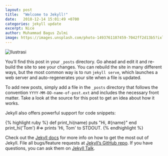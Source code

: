 ```yaml
---
layout: post
title:  "Welcome to Jekyll!"
date:   2018-12-14 15:01:49 +0700
categories: jekyll update
excerpt: Nice
author: Muhammad Bagus Zulmi
image: https://images.unsplash.com/photo-1493761107459-7042ff2d13b5?ixlib=rb-1.2.1&q=85&fm=jpg&crop=entropy&cs=srgb&dl=rodrigo-soares-250630-unsplash.jpg
---
```

![Ilustrasi](https://images.unsplash.com/photo-1493761107459-7042ff2d13b5?ixlib=rb-1.2.1&q=85&fm=jpg&crop=entropy&cs=srgb&dl=rodrigo-soares-250630-unsplash.jpg)

You’ll find this post in your `_posts` directory. Go ahead and edit it and re-build the site to see your changes. You can rebuild the site in many different ways, but the most common way is to run `jekyll serve`, which launches a web server and auto-regenerates your site when a file is updated.

To add new posts, simply add a file in the `_posts` directory that follows the convention `YYYY-MM-DD-name-of-post.ext` and includes the necessary front matter. Take a look at the source for this post to get an idea about how it works.

Jekyll also offers powerful support for code snippets:

{% highlight ruby %}
def print_hi(name)
  puts "Hi, #{name}"
end
print_hi('Tom')
#=> prints 'Hi, Tom' to STDOUT.
{% endhighlight %}

Check out the [Jekyll docs][jekyll-docs] for more info on how to get the most out of Jekyll. File all bugs/feature requests at [Jekyll’s GitHub repo][jekyll-gh]. If you have questions, you can ask them on [Jekyll Talk][jekyll-talk].

[jekyll-docs]: https://jekyllrb.com/docs/home
[jekyll-gh]:   https://github.com/jekyll/jekyll
[jekyll-talk]: https://talk.jekyllrb.com/
